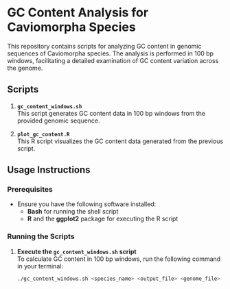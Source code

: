 # GC Content Analysis for Caviomorpha Species

This repository contains scripts for analyzing GC content in genomic sequences of Caviomorpha species. The analysis is performed in 100 bp windows, facilitating a detailed examination of GC content variation across the genome.

## Scripts

1. **`gc_content_windows.sh`**  
   This script generates GC content data in 100 bp windows from the provided genomic sequence. 

2. **`plot_gc_content.R`**  
   This R script visualizes the GC content data generated from the previous script.

## Usage Instructions

### Prerequisites

- Ensure you have the following software installed:
  - **Bash** for running the shell script
  - **R** and the **ggplot2** package for executing the R script

### Running the Scripts

1. **Execute the `gc_content_windows.sh` script**  
   To calculate GC content in 100 bp windows, run the following command in your terminal:

   ```bash
   ./gc_content_windows.sh <species_name> <output_file> <genome_file>
